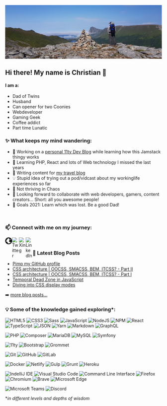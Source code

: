 <img src="./banner.jpg" />

## Hi there!  My name is Christian 👋

#### I am a:
- Dad of Twins
- Husband
- Can opener for two Coonies
- Webdeveloper
- Gaming Geek
- Coffee addict
- Part time Lunatic

### ✨ What keeps my mind wandering:
- 🔭 Working on a [personal 11ty Dev Blog](https://sharafc.netlify.com) while learning how this Jamstack thingy works
- 🌱 Learning PHP, React and lots of Web technology I missed the last years
- 🚐 Writing content for [my travel blog](https://mani-im-sharaffenland.de)
- 💡 Stupid idea of trying out a pod/vidcast about my workinglife experiences so far
- 👤 Not thriving in Chaos
- 👯 Looking forward to collaborate with web developers, gamers, content creators... Short: all you awesome people!
- 🥅 Goals 2021: Learn which was lost. Be a good Dad!
<br>

### 📫 Connect with me on my journey:
[<img align="left" alt="Website" width="22px" src="https://raw.githubusercontent.com/iconic/open-iconic/master/svg/globe.svg">][website]
[<img align="left" alt="Twitter" width="22px" src="https://cdn.jsdelivr.net/npm/simple-icons@v3/icons/twitter.svg">][twitter]
[<img align="left" alt="Xing" width="22px" src="https://cdn.jsdelivr.net/npm/simple-icons@3.12.2/icons/xing.svg">][xing]
[<img align="left" alt="LinkedIn" width="22px" src="https://cdn.jsdelivr.net/npm/simple-icons@3.12.2/icons/linkedin.svg">][linkedin]
<br>

### 📕 Latest Blog Posts

<!-- BLOG-POST-LIST:START -->
- [Pimp my GitHub profile](https://sharafc.netlify.app/blog/2021/pimp-my-github-profile/)
- [CSS architecture | OOCSS, SMACSS, BEM, ITCSS? - Part II](https://sharafc.netlify.app/blog/2021/css-architecture-decisions/)
- [CSS architecture | OOCSS, SMACSS, BEM, ITCSS? - Part I](https://sharafc.netlify.app/blog/2021/css-architecture/)
- [Temporal Dead Zone in JavaScript](https://sharafc.netlify.app/blog/2020/temporal-dead-zone/)
- [Diving into CSS display modes](https://sharafc.netlify.app/blog/2020/css-display-modes/)
<!-- BLOG-POST-LIST:END -->
➡️ [more blog posts...](https://www.christian-sharaf.de/blog)
<br>

### 💡 Some of the knowledge gained exploring*:
<img alt="HTML5" src="https://img.shields.io/badge/html5-E34F26.svg?style=for-the-badge&logo=html5&logoColor=white" /> <img alt="CSS3" src="https://img.shields.io/badge/css3-1572B6.svg?style=for-the-badge&logo=css3&logoColor=white" /> <img alt="Sass" src="https://img.shields.io/badge/sass-CC6699.svg?style=for-the-badge&logo=sass&logoColor=white" /> <img alt="JavaScript" src="https://img.shields.io/badge/javascript-F7DF1E.svg?style=for-the-badge&logo=javascript&logoColor=black" /> <img alt="NodeJS" src="https://img.shields.io/badge/nodejs-339933.svg?style=for-the-badge&logo=node.js&logoColor=white" /> <img alt="NPM" src="https://img.shields.io/badge/npm-CB3837.svg?style=for-the-badge&logo=npm&logoColor=white" /> <img alt="React" src="https://img.shields.io/badge/React-61DAFB.svg?style=for-the-badge&logo=react&logoColor=black" /> <img alt="TypeScript" src="https://img.shields.io/badge/typescript-007ACC.svg?style=for-the-badge&logo=typescript&logoColor=white"> <img alt="JSON" src="https://img.shields.io/badge/json-000000.svg?style=for-the-badge&logo=json&logoColor=white" /> <img alt="Yarn" src="https://img.shields.io/badge/yarn-2C8EBB.svg?style=for-the-badge&logo=yarn&logoColor=white" /> <img alt="Markdown" src="https://img.shields.io/badge/markdown-000000.svg?style=for-the-badge&logo=markdown&logoColor=white" /> <img alt="GraphQL" src="https://img.shields.io/badge/graphql-E10098.svg?style=for-the-badge&logo=graphql&logoColor=white" />


<img alt="PHP" src="https://img.shields.io/badge/php-777BB4.svg?style=for-the-badge&logo=php&logoColor=white" /> <img alt="Composer" src="https://img.shields.io/badge/composer-885630.svg?style=for-the-badge&logo=composer&logoColor=white" /> <img alt="MariaDB" src="https://img.shields.io/badge/mariadb-003545.svg?style=for-the-badge&logo=mariadb&logoColor=white" /> <img alt="MySQL" src="https://img.shields.io/badge/mysql-4479A1.svg?style=for-the-badge&logo=mysql&logoColor=white" /> <img alt="Symfony" src="https://img.shields.io/badge/symfony-000000.svg?style=for-the-badge&logo=symfony&logoColor=white" />


<img alt="11ty" src="https://img.shields.io/badge/eleventy-000000.svg?&style=for-the-badge&logo=eleventy&logoColor=white" /> <img alt="Bootstrap" src="https://img.shields.io/badge/bootstrap-563D7C.svg?style=for-the-badge&logo=bootstrap&logoColor=white" /> <img alt="Grommet" src="https://img.shields.io/badge/grommet-7d4cdb.svg?style=for-the-badge&logo=circle&logoColor=white" />


<img alt="Git" src="https://img.shields.io/badge/git-F05032.svg?&style=for-the-badge&logo=git&logoColor=white" /> <img alt="GitHub" src="https://img.shields.io/badge/github-000000.svg?&style=for-the-badge&logo=github&logoColor=white" /> <img alt="GitLab" src="https://img.shields.io/badge/gitlab-330f63.svg?style=for-the-badge&logo=gitlab&logoColor=white" />


<img alt="Docker" src="https://img.shields.io/badge/docker-2496ED.svg?&style=for-the-badge&logo=docker&logoColor=white" /> <img alt="Netlify" src="https://img.shields.io/badge/netlify-00C7B7.svg?style=for-the-badge&logo=netlify&logoColor=white" /> <img alt="Gulp" src="https://img.shields.io/badge/gulp-CF4647.svg?style=for-the-badge&logo=gulp&logoColor=white" /> <img alt="Grunt" src="https://img.shields.io/badge/grunt-FBA919.svg?style=for-the-badge&logo=grunt&logoColor=white" /> <img alt="Heroku" src="https://img.shields.io/badge/heroku-430098.svg?style=for-the-badge&logo=heroku&logoColor=white" />


<img alt="IndelliJ IDE" src="https://img.shields.io/badge/intellij%20ide-000000.svg?style=for-the-badge&logo=intellij-idea&logoColor=white" /> <img alt="Visual Studio Code" src="https://img.shields.io/badge/visual%20studio%20code-007ACC.svg?style=for-the-badge&logo=visual-studio-code&logoColor=white" /> <img alt="Command Line Interface" src="https://img.shields.io/badge/cli-000000.svg?style=for-the-badge&logo=powershell&logoColor=white" /> <img alt="Firefox" src="https://img.shields.io/badge/firefox-FF7139.svg?&style=for-the-badge&logo=firefox-browser&logoColor=white" /> <img alt="Chromium" src="https://img.shields.io/badge/chromium-4285F4.svg?&style=for-the-badge&logo=google-chrome&logoColor=white" /> <img alt="Brave" src="https://img.shields.io/badge/brave-FB542B.svg?&style=for-the-badge&logo=brave&logoColor=white" /> <img alt="Microsoft Edge" src="https://img.shields.io/badge/microsoft%20edge-0078D7.svg?style=for-the-badge&logo=microsoft%20edge&logoColor=white" />

<img alt="Microsoft Teams" src="https://img.shields.io/badge/Microsoft%20Teams-6264A7.svg?style=for-the-badge&logo=microsoft%20teams&logoColor=white" /> <img alt="Discord" src="https://img.shields.io/badge/discord-7289DA.svg?style=for-the-badge&logo=discord&logoColor=white" />


**in different levels and depths of wisdom*
<br><br>

<!--
![visitors](https://visitor-badge.glitch.me/badge?page_id=sharafc.sharafc)
-->
<!--
**sharafc/sharafc** is a ✨ _special_ ✨ repository because its `README.md` (this file) appears on your GitHub profile.
-->
[website]: https://sharafc.netlify.app
[twitter]: https://twitter.com/SharafChris
[xing]: https://www.xing.com/profile/Christian_Sharaf/cv
[linkedin]: https://www.linkedin.com/in/christian-sharaf-7322a0146/
